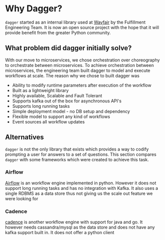 # Why Dagger?

`dagger` started as an internal library used at [Wayfair][wayfair] by the Fulfillment Engineering Team. It is now an open
source project with the hope that it will provide benefit from the greater Python community.

## What problem did dagger initially solve?

With our move to microservices, we chose orchestration over choreography to orchestrate between microservices. To achieve
orchestration between microservices, the engineering team built dagger to model and execute workflows at scale. The reason
why we chose to built dagger was

* Ability to modify runtime parameters after execution of the workflow
* Built as a lightweight library
* Highly available, Scalable and Fault Tolerant
* Supports kafka out of the box for asynchronous API's
* Supports long running tasks
* Simple deployment model - no DB setup and dependency
* Flexible model to support any kind of workflows
* Event sources all workflow updates

## Alternatives

`dagger` is not the only library that exists which provides a way to codify prompting a user for answers to a set of
questions. This section compares `dagger` with some frameworks which were created to achieve this task.

### Airflow

[Airflow][airflow] is an workflow engine implemented in python. However it does not support long running tasks and has
no integration with Kafka. It also uses a single RDBMS as a data store thus not giving us the scale out feature we were
looking for

### Cadence

[cadence][cadence] is another workflow engine with support for java and go. It however needs cassandra/mysql as the
data store and does not have any kafka support built in. It does not offer a python client

[wayfair]: https://www.wayfair.com/
[airflow]: https://airflow.apache.org/
[cadence]: https://cadenceworkflow.io/
